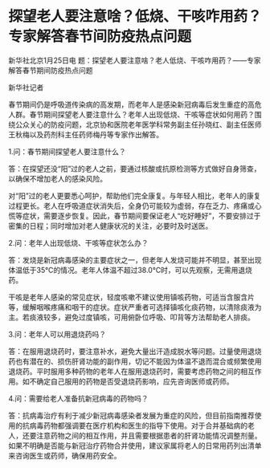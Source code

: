 # 探望老人要注意啥？低烧、干咳咋用药？专家解答春节间防疫热点问题

新华社北京1月25日电 题：探望老人要注意啥？老人低烧、干咳咋用药？——专家解答春节期间防疫热点问题

新华社记者

春节期间仍是呼吸道传染病的高发期，而老年人是感染新冠病毒后发生重症的高危人群。春节期间探望老人要注意什么？老年人出现低烧、干咳等症状如何用药？围绕公众关心的防疫问题，北京协和医院老年医学科常务副主任孙晓红、副主任医师王秋梅以及药剂科主任药师梅丹等专家作出解答。

1.问：春节期间探望老人要注意什么？

答：在探望还没“阳”过的老人之前，要通过核酸或抗原检测等方式做好自身筛查，以确保不增加老人的感染风险。

对“阳”过的老人更要悉心呵护，帮助他们完全康复。与年轻人相比，老年人的康复过程更长。老人在呼吸道症状消失后，全身仍可能较为虚弱，存在乏力、疼痛或心慌等症状，需要逐步恢复。因此，春节期间要保证老人“吃好睡好”，不要安排过于密集的日程；同时增加对老人健康状况的关注，必要时及时送医。

2.问：老年人出现低烧、干咳等症状怎么办？

答：发烧是新冠病毒感染的主要症状之一，但老年人发烧可能并不明显，甚至出现体温低于35℃的情况。老年人体温不超过38.0℃时，可以先观察，无需用退烧药。

干咳是老年人感染的常见症状，轻度咳嗽不建议使用镇咳药物，可适当含服含片等，缓解咽喉疼痛和咽干的症状。症状严重者可选择镇咳化痰药物，以清除痰液为主。若痰液较多，避免过度镇咳，可用俯卧位呼吸、叩背等方法帮助老人排痰。

3.问：老年人可以用退烧药吗？

答：在服用退烧药时，要注意补水，避免大量出汗造成脱水等问题。过量使用退烧药也有潜在的、损伤肝肾功能的副作用，切记不能因为体温不退而混合或频繁使用退烧药。平时服用多种药物的老年人在服用退烧药时，需要考虑药物之间的相互作用。如不确定自己服用的药物是否受退烧药影响，应先咨询医师或药师。

4.问：需要给老人准备抗新冠病毒的药物吗？

答：抗病毒治疗有利于减少新冠病毒感染者发展为重症的风险，但目前指南推荐使用的抗病毒药物都强调要在医疗机构和医生的指导下使用。对于合并基础病的老人，还要注意药物之间的相互作用，并且需要根据患者的肝肾功能情况调整剂量。如果不明确是否能与新冠治疗药物合并使用，建议家属将老人的日常用药列出清单来咨询医生或药师，确保用药安全。

